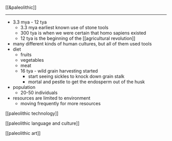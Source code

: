 [[&paleolithic]]

---

- 3.3 mya - 12 tya
	- 3.3 mya earliest known use of stone tools
	- 300 tya is when we were certain that homo sapiens existed
	- 12 tya is the beginning of the [[agricultural revolution]]
- many different kinds of human cultures, but all of them used tools
- diet
	- fruits
	- vegetables
	- meat
	- 16 tya - wild grain harvesting started
		- start seeing sickles to knock down grain stalk
		- mortal and pestle to get the endosperm out of the husk
- population
	- 20-50 individuals
- resources are limited to environment
	- moving frequently for more resources

[[paleolithic technology]]

[[paleolithic language and culture]]

[[paleolithic art]]
